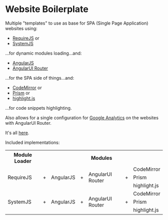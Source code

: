 # Website Boilerplate
Multiple "templates" to use as base for SPA (Single Page Application) websites using:

* [RequireJS](http://requirejs.org/) or
* [SystemJS](https://github.com/systemjs/systemjs)

...for dynamic modules loading...and:

* [AngularJS](https://angularjs.org/)
* [AngularUI Router](https://github.com/angular-ui/ui-router)

...for the SPA side of things...and:

* [CodeMirror](https://codemirror.net/) or
* [Prism](https://github.com/angular-ui/ui-router) or
* [highlight.js](https://highlightjs.org/)

...for code snippets highlighting.

Also allows for a single configuration for [Google Analytics](https://analytics.google.com/) on the websites with AngularUI Router.

It's all [here](http://boilerplate.bigsbyspot.org).

Included implementations:
<table>
<tr>
    <th>Module Loader</th><th colspan="6">Modules</th>
</tr>
<tr>
    <td rowspan="3">RequireJS</td><td rowspan="3">+</td><td rowspan="3">AngularJS</td><td rowspan="3">+</td><td rowspan="3">AngularUI Router</td><td rowspan="3">+</td><td>CodeMirror</td>
</tr>
<tr>
    <td>Prism</td>
</tr>
<tr>
    <td>highlight.js</td>
</tr>
<tr>
    <td rowspan="3">SystemJS</td><td rowspan="3">+</td><td rowspan="3">AngularJS</td><td rowspan="3">+</td><td rowspan="3">AngularUI Router</td><td rowspan="3">+</td><td>CodeMirror</td>
</tr>
<tr>
    <td>Prism</td>
</tr>
<tr>
    <td>highlight.js</td>
</tr>
</table>

